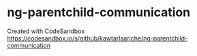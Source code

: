 # ng-parentchild-communication
Created with CodeSandbox
https://codesandbox.io/s/github/kawtarlaariche/ng-parentchild-communication
